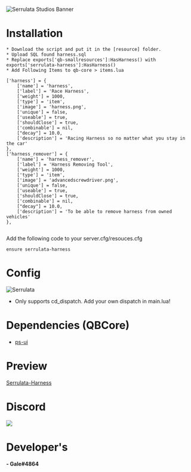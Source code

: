 ![Serrulata Studios Banner](https://i.imgur.com/wG4hycs.gif)

# Installation
```
* Download the script and put it in the [resource] folder.
* Upload SQL found harness.sql
* Replace exports['qb-smallresources']:HasHarness() with exports['serrulata-harness']:HasHarness()
* Add Following Items to qb-core > items.lua
```
    ['harness'] = {
        ['name'] = 'harness',
        ['label'] = 'Race Harness',
        ['weight'] = 1000,
        ['type'] = 'item',
        ['image'] = 'harness.png',
        ['unique'] = false,
        ['useable'] = true,
        ['shouldClose'] = true,
        ['combinable'] = nil,
        ["decay"] = 10.0,
        ['description'] = 'Racing Harness so no matter what you stay in the car'
    },
    ['harness_remover'] = {
        ['name'] = 'harness_remover',
        ['label'] = 'Harness Removing Tool',
        ['weight'] = 1000,
        ['type'] = 'item',
        ['image'] = 'advancedscrewdriver.png',
        ['unique'] = false,
        ['useable'] = true,
        ['shouldClose'] = true,
        ['combinable'] = nil,
        ["decay"] = 10.0,
        ['description'] = 'To be able to remove harness from owned vehicles'
    },
```
```
Add the following code to your server.cfg/resouces.cfg
```
ensure serrulata-harness
```

# Config
![Serrulata](https://prnt.sc/ryi5lC_cCr9O)
* Only supports cd_dispatch. Add your own dispatch in main.lua!


# Dependencies (QBCore)
* [ps-ui](https://github.com/project-sloth/ps-ui)

# Preview 
[Serrulata-Harness]() 


# Discord
[![](https://dcbadge.vercel.app/api/server/NerdvuJDX7)](https://discord.gg/NerdvuJDX7)

# Developer's
#### - Gale#4864
